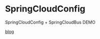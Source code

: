 # SpringCloudConfig
SpringCloudConfig + SpringCloudBus DEMO

[blog](http://blog.spring-cloud.io/blog/sc-config.html)
